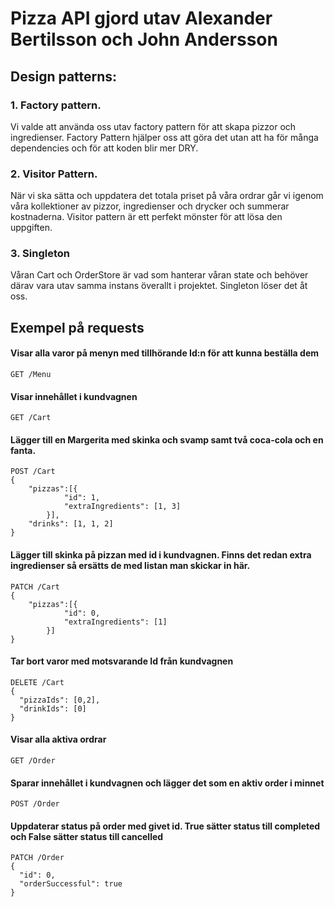 # Pizza API gjord utav Alexander Bertilsson och John Andersson

## Design patterns:
### 1. Factory pattern. 

Vi valde att använda oss utav factory pattern för att skapa pizzor och ingredienser. Factory Pattern hjälper oss att göra det
utan att ha för många dependencies och för att koden blir mer DRY.

### 2. Visitor Pattern.

När vi ska sätta och uppdatera det totala priset på våra ordrar går vi igenom våra kollektioner av pizzor, ingredienser och drycker och summerar kostnaderna.
Visitor pattern är ett perfekt mönster för att lösa den uppgiften.

### 3. Singleton

Våran Cart och OrderStore är vad som hanterar våran state och behöver därav vara utav samma instans överallt i projektet. Singleton löser det åt oss.

## Exempel på requests
#### Visar alla varor på menyn med tillhörande Id:n för att kunna beställa dem
    GET /Menu
#### Visar innehållet i kundvagnen
    GET /Cart
#### Lägger till en Margerita med skinka och svamp samt två coca-cola och en fanta.
    POST /Cart
    {
        "pizzas":[{
                "id": 1,
                "extraIngredients": [1, 3]
            }],
        "drinks": [1, 1, 2]
    }

#### Lägger till skinka på pizzan med id i kundvagnen. Finns det redan extra ingredienser så ersätts de med listan man skickar in här. 
    PATCH /Cart
    {
        "pizzas":[{
                "id": 0,
                "extraIngredients": [1]
            }]
    }
#### Tar bort varor med motsvarande Id från kundvagnen
    DELETE /Cart
    {
      "pizzaIds": [0,2],
      "drinkIds": [0]
    }
#### Visar alla aktiva ordrar 
    GET /Order
#### Sparar innehållet i kundvagnen och lägger det som en aktiv order i minnet
    POST /Order
#### Uppdaterar status på order med givet id. True sätter status till completed och False sätter status till cancelled 
    PATCH /Order
    {
      "id": 0,
      "orderSuccessful": true
    }
